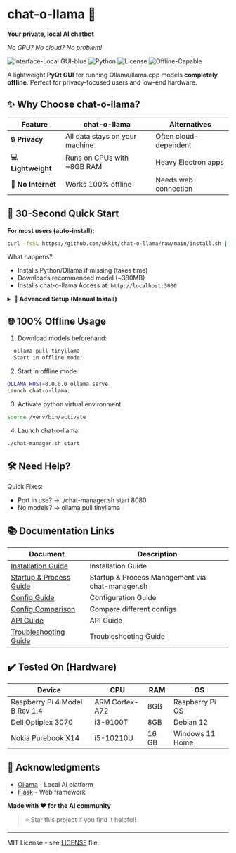 # chat-o-llama 🦙

**Your private, local AI chatbot**

*No GPU? No cloud? No problem!*

![Interface-Local GUI-blue](https://img.shields.io/badge/Interface-Local_GUI-blue) ![Python](https://img.shields.io/badge/Python-3.8%2B-green) ![License](https://img.shields.io/badge/License-MIT-yellow) ![Offline-Capable](https://img.shields.io/badge/Offline-100%25-brightgreen)

A lightweight **PyQt GUI** for running Ollama/llama.cpp models **completely offline**. Perfect for privacy-focused users and low-end hardware.

## ✨ Why Choose chat-o-llama?

| Feature | chat-o-llama | Alternatives |
|---------|-------------|--------------|
| 🔒 **Privacy** | All data stays on your machine | Often cloud-dependent |
| 💻 **Lightweight** | Runs on CPUs with ~8GB RAM | Heavy Electron apps |
| 🚫 **No Internet** | Works 100% offline | Needs web connection |

## 🚀 30-Second Quick Start

**For most users (auto-install):**

```bash
curl -fsSL https://github.com/ukkit/chat-o-llama/raw/main/install.sh | bash
```

What happens?
- Installs Python/Ollama if missing (takes time)
- Downloads recommended model (~380MB)
- Installs chat-o-llama
Access at: ```http://localhost:3000```

<details> <summary><b>🔧 Advanced Setup (Manual Install)</b></summary>

For detailed manual installation steps, see **[install.md](./docs/install.md)**

```bash
git clone https://github.com/ukkit/chat-o-llama.git
cd chat-o-llama
python3 -m venv venv
source venv/bin/activate
pip install -r requirements.txt
./chat-manager.sh start
```

</details>

## 🌐 100% Offline Usage

1. Download models beforehand:

```bash
  ollama pull tinyllama
  Start in offline mode:
  ```

2. Start in offline mode

  ```bash
  OLLAMA_HOST=0.0.0.0 ollama serve
  Launch chat-o-llama:
  ```

3. Activate python virtual environment

  ```bash
  source /venv/bin/activate
  ```

4. Launch chat-o-llama

  ```bash
  ./chat-manager.sh start
```

## 🛠️ Need Help?

Quick Fixes:

- Port in use? → ./chat-manager.sh start 8080
- No models? → ollama pull tinyllama

## 📚 Documentation Links

| Document | Description |
|---------|-------------|
| [Installation Guide](./docks/install.md) | Installation Guide |
| [Startup & Process Guide](./docks/chat_manager_docs.md) | Startup & Process Management via chat-manager.sh |
| [Config Guide](./docs/config.md) | Configuration Guide |
| [Config Comparison](./docs/config_comparison.md) | Compare different configs |
| [API Guide](./docs/api.md) | API Guide |
| [Troubleshooting Guide](./docs/troubleshooting.md) | Troubleshooting Guide |

## ✔️ Tested On (Hardware)

| Device | CPU | RAM | OS |
|---------|-------------|---------|-------------|
| Raspberry Pi 4 Model B Rev 1.4 | ARM Cortex-A72 | 8GB | Raspberry Pi OS |
| Dell Optiplex 3070 | i3-9100T | 8GB | Debian 12 |
| Nokia Purebook X14 | i5-10210U | 16 GB | Windows 11 Home |


## 🙏 Acknowledgments

- [Ollama](https://ollama.ai/) - Local AI platform
- [Flask](https://flask.palletsprojects.com/) - Web framework

**Made with ❤️ for the AI community**

> ⭐ Star this project if you find it helpful!

---

MIT License - see [LICENSE](LICENSE) file.